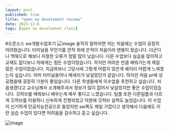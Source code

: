 ```yaml
---
layout: post
published: true
title: "open sw develoment reivew"
date: 2023-12-6
tags: [open sw develomnet class]
---
```

#오픈소스 sw개발수업후기
![image](https://github.com/eudhchc/eudhchc.github.io/assets/74686852/3931a643-0b1b-4c4d-80da-192b0abca3f3)
솔직히 말하자면 저는 처음에는 수업이 굉장히 어려웠습니다. 터미널을 무언가를 깐적 외에 쓴적이 처음이라 맨붕이 왔습니다. 더군다나 맥북으로 해보니 자잘한 오류가 정말 많이 났습니다. 
다른 수업보다 실습을 많이하고 교재도 없다보니 저에게는 힘든 수업이었습니다. 하지만 어려운 만큼 배워가는게 제일 많은 수업이었습니다. 지금와보니 그당시에 그렇게 어렵지 않은게 왜이리 어렵게 느껴졌는지 싶습니다. 아마 터미널용어나 메세지가 낯설었던거 같습니다. 하지만 처음 pr에 성공했을때 굉장히 기분이 좋았습니다. 다른 학생들에게 이수업을 추천하고 싶습니다. 처음생겼다고 교수님께서 소개해주셔서 정보가 많이 없어서 낯설었지만 좋은 수업이었습니다. 깃허브를 배워보니 배우는게 매우 좋다고 느꼈습니다. 팀플 또한 다른팀플과 다르게 깃허브를 이용하니 신속하게 진행되었고 덕분에 깃허브 실력도 늘었습니다. 이 수업이 신기하게 인공지능전공으로 들었지만 sw쪽도 제일 가깝다고 생각해서 다음에도 이런 실습 수업이 있다면 어려움을 감수하고 듣고 싶습니다.

![image](https://github.com/eudhchc/eudhchc.github.io/assets/74686852/f726074b-ee9b-4666-9953-2f0fddc059a0)